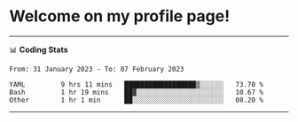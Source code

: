 # Welcome on my profile page!
<!-- print(("dralla"[::-1]+"s").capitalize()) -->

<!-- ---
👨🏻‍💻 **Busy With**
* Learning new Skills.
* Building small Projects.
* Being helpful. -->

---
📊 **Coding Stats**
<!--START_SECTION:waka-->

```text
From: 31 January 2023 - To: 07 February 2023

YAML         9 hrs 11 mins   ██████████████████▒░░░░░░   73.70 %
Bash         1 hr 19 mins    ██▓░░░░░░░░░░░░░░░░░░░░░░   10.67 %
Other        1 hr 1 min      ██░░░░░░░░░░░░░░░░░░░░░░░   08.20 %
```

<!--END_SECTION:waka-->
---
